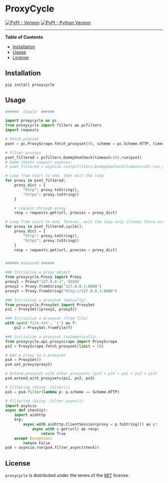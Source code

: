 # ProxyCycle

[![PyPI - Version](https://img.shields.io/pypi/v/proxycycle.svg)](https://pypi.org/project/proxycycle)
[![PyPI - Python Version](https://img.shields.io/pypi/pyversions/proxycycle.svg)](https://pypi.org/project/proxycycle)

-----

**Table of Contents**

- [Installation](#installation)
- [Usage](#usage)
- [License](#license)

## Installation

```console
pip install proxycycle
```

## Usage

```python
######  Simple  ######

import proxycycle as pc
from proxycycle import filters as pcfilters
import requests

# Fetch proxies
pset = pc.ProxyScrape.fetch_proxyset(50, scheme = pc.Scheme.HTTP, timeout=300)

# Filter proxies
pset_filtered = pcfilters.DummyUseCheck(timeout=10).run(pset)
# Some checks support asyncio:
# pset_filtered = asyncio.run(pcfilters.DummyUseCheck(timeout=10).run_async(pset))

# Loop from start to end, then exit the loop
for proxy in pset_filtered:
    proxy_dict = {
        "http": proxy.toString(),
        "https": proxy.toString()
    }

    # request through proxy
    resp = requests.get(url, proxies = proxy_dict)

# Loop from start to end, forever, exit the loop only if/when there are no more proxies
for proxy in pset_filtered.cycle():
    proxy_dict = {
        "http": proxy.toString(),
        "https": proxy.toString()
    }
    resp = requests.get(url, proxies = proxy_dict)


###### Advanced ######

### Initialize a proxy object
from proxycycle.Proxy import Proxy
proxy1 = Proxy("127.0.0.1", 8080)
proxy2 = Proxy.fromString("127.0.0.1:8080")
proxy3 = Proxy.fromString("http://127.0.0.1:8080")

### Initialize a proxyset (manually)
from proxycycle.ProxySet import ProxySet
ps1 = ProxySet([proxy2, proxy3])

### Initialize a proxyset (from file)
with open('file.txt', 'r') as f:
    ps2 = ProxySet.fromFile(f)

### Initialize a proxyset (automatically)
from proxycycle.api.proxyscrape import ProxyScrape
ps3 = ProxyScrape.fetch_proxyset(limit = 50)

# Add a proxy to a proxyset
ps4 = ProxySet()
ps4.set_proxy(proxy1)

# Extend proxyset with other proxysets (ps4 = ps4 + ps1 + ps2 + ps3)
ps4.extend_with_proxysets(ps1, ps2, ps3)

# Filtering (Using .filter())
ps5 = ps4.filter(lambda p: p.scheme == Scheme.HTTP)

# Filtering (Using .filter_async())
import asyncio
async def check(p):
    import aiohttp
    try:
        async with aiohttp.ClientSession(proxy = p.toString()) as c:
            async with c.get(url) as resp:
                return True
    except Exception:
        return False
ps6 = asyncio.run(ps4.filter_async(check))
```

## License

`proxycycle` is distributed under the terms of the [MIT](https://spdx.org/licenses/MIT.html) license.
